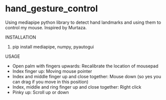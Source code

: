 # hand_gesture_control
Using mediapipe python library to detect hand landmarks and using them to control my mouse.
Inspired by Murtaza.

INSTALLATION
1. pip install mediapipe, numpy, pyautogui

USAGE
- Open palm with fingers upwards: Recalibrate the location of mousepad
- Index finger up: Moving mouse pointer
- Index and middle finger up and close together: Mouse down (so yes you can drag if you move in this position)
- Index, middle and ring finger up and close together: Right click
- Pinky up: Scroll up or down
